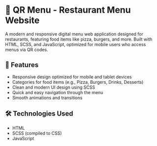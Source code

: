 # 📱 QR Menu - Restaurant Menu Website

A modern and responsive digital menu web application designed for restaurants, featuring food items like pizza, burgers, and more. Built with HTML, SCSS, and JavaScript, optimized for mobile users who access menus via QR codes.

<!-- Uploading "EkranKayd2025-04-2816.02.55-ezgif.com-video-to-gif-converter.gif"... -->


## 🚀 Features

- Responsive design optimized for mobile and tablet devices
- Categories for food items (e.g., Pizza, Burgers, Drinks, Desserts)
- Clean and modern UI design using SCSS
- Quick and easy navigation through the menu
- Smooth animations and transitions

## 🛠️ Technologies Used

- HTML
- SCSS (compiled to CSS)
- JavaScript 


